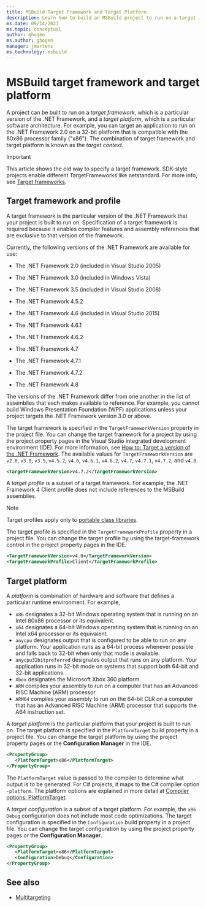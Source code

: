 ```yaml
---
title: MSBuild Target Framework and Target Platform
description: Learn how to build an MSBuild project to run on a target .NET Framework version, and a target platform or software architecture.
ms.date: 09/14/2023
ms.topic: conceptual
author: ghogen
ms.author: ghogen
manager: jmartens
ms.technology: msbuild
---
```

# MSBuild target framework and target platform

A project can be built to run on a *target framework*, which is a particular version of the .NET Framework, and a *target platform*, which is a particular software architecture.  For example, you can target an application to run on the .NET Framework 2.0 on a 32-bit platform that is compatible with the 80x86 processor family ("x86"). The combination of target framework and target platform is known as the *target context*.

> [!IMPORTANT]
> This article shows the old way to specify a target framework. SDK-style projects enable different TargetFrameworks like netstandard. For more info, see [Target frameworks](/dotnet/standard/frameworks).

## Target framework and profile

 A target framework is the particular version of the .NET Framework that your project is built to run on. Specification of a target framework is required because it enables compiler features and assembly references that are exclusive to that version of the framework.

 Currently, the following versions of the .NET Framework are available for use:

- The .NET Framework 2.0 (included in Visual Studio 2005)

- The .NET Framework 3.0 (included in Windows Vista)

- The .NET Framework 3.5 (included in Visual Studio 2008)

- The .NET Framework 4.5.2

- The .NET Framework 4.6 (included in Visual Studio 2015)

- The .NET Framework 4.6.1

- The .NET Framework 4.6.2

- The .NET Framework 4.7

- The .NET Framework 4.7.1

- The .NET Framework 4.7.2

- The .NET Framework 4.8

The versions of the .NET Framework differ from one another in the list of assemblies that each makes available to reference. For example, you cannot build Windows Presentation Foundation (WPF) applications unless your project targets the .NET Framework version 3.0 or above.

The target framework is specified in the `TargetFrameworkVersion` property in the project file. You can change the target framework for a project by using the project property pages in the Visual Studio integrated development environment (IDE). For more information, see [How to: Target a version of the .NET Framework](../ide/visual-studio-multi-targeting-overview.md). The available values for `TargetFrameworkVersion` are `v2.0`, `v3.0`, `v3.5`, `v4.5.2`, `v4.6`, `v4.6.1`, `v4.6.2`, `v4.7`, `v4.7.1`, `v4.7.2`, and `v4.8`.

```xml
<TargetFrameworkVersion>v4.7.2</TargetFrameworkVersion>
```

 A *target profile* is a subset of a target framework. For example, the .NET Framework 4 Client profile does not include references to the MSBuild assemblies.

 > [!NOTE]
 > Target profiles apply only to [portable class libraries](/dotnet/standard/cross-platform/cross-platform-development-with-the-portable-class-library).

 The target profile is specified in the `TargetFrameworkProfile` property in a project file. You can change the target profile by using the target-framework control in the project property pages in the IDE.

```xml
<TargetFrameworkVersion>v4.0</TargetFrameworkVersion>
<TargetFrameworkProfile>Client</TargetFrameworkProfile>
```

## Target platform

 A *platform* is combination of hardware and software that defines a particular runtime environment. For example,

- `x86` designates a 32-bit Windows operating system that is running on an Intel 80x86 processor or its equivalent.
- `x64` designates a 64-bit Windows operating system that is running on an Intel x64 processor or its equivalent.
- `anycpu` designates output that is configured to be able to run on any platform. Your application runs as a 64-bit process whenever possible and falls back to 32-bit when only that mode is available.
- `anycpu32bitpreferred` designates output that runs on any platform. Your application runs in 32-bit mode on systems that support both 64-bit and 32-bit applications.
- `Xbox` designates the Microsoft Xbox 360 platform.
- `ARM` compiles your assembly to run on a computer that has an Advanced RISC Machine (ARM) processor.
- `ARM64` compiles your assembly to run on the 64-bit CLR on a computer that has an Advanced RISC Machine (ARM) processor that supports the A64 instruction set.

A *target platform* is the particular platform that your project is built to run on. The target platform is specified in the `PlatformTarget` build property in a project file. You can change the target platform by using the project property pages or the **Configuration Manager** in the IDE.

```xml
<PropertyGroup>
   <PlatformTarget>x86</PlatformTarget>
</PropertyGroup>

```

The `PlatformTarget` value is passed to the compiler to determine what output is to be generated. For C# projects, it maps to the C# compiler option `-platform`. The platform options are explained in more detail at [Compiler options: PlatformTarget](/dotnet/csharp/language-reference/compiler-options/output#platformtarget).

A *target configuration* is a subset of a target platform. For example, the `x86` `Debug` configuration does not include most code optimizations. The target configuration is specified in the `Configuration` build property in a project file. You can change the target configuration by using the project property pages or the **Configuration Manager**.

```xml
<PropertyGroup>
   <PlatformTarget>x86</PlatformTarget>
   <Configuration>Debug</Configuration>
</PropertyGroup>

```

## See also

- [Multitargeting](../msbuild/msbuild-multitargeting-overview.md)

